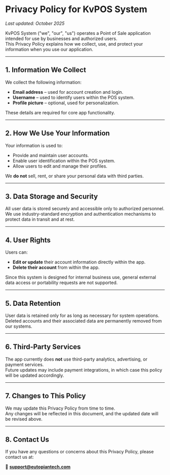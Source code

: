 # Privacy Policy for KvPOS System

_Last updated: October 2025_

KvPOS System ("we", "our", "us") operates a Point of Sale application intended for use by businesses and authorized users.  
This Privacy Policy explains how we collect, use, and protect your information when you use our application.

---

## 1. Information We Collect

We collect the following information:
- **Email address** – used for account creation and login.
- **Username** – used to identify users within the POS system.
- **Profile picture** – optional, used for personalization.

These details are required for core app functionality.

---

## 2. How We Use Your Information

Your information is used to:
- Provide and maintain user accounts.
- Enable user identification within the POS system.
- Allow users to edit and manage their profiles.

We **do not** sell, rent, or share your personal data with third parties.

---

## 3. Data Storage and Security

All user data is stored securely and accessible only to authorized personnel.  
We use industry-standard encryption and authentication mechanisms to protect data in transit and at rest.

---

## 4. User Rights

Users can:
- **Edit or update** their account information directly within the app.
- **Delete their account** from within the app.

Since this system is designed for internal business use, general external data access or portability requests are not supported.

---

## 5. Data Retention

User data is retained only for as long as necessary for system operations.  
Deleted accounts and their associated data are permanently removed from our systems.

---

## 6. Third-Party Services

The app currently does **not** use third-party analytics, advertising, or payment services.  
Future updates may include payment integrations, in which case this policy will be updated accordingly.

---

## 7. Changes to This Policy

We may update this Privacy Policy from time to time.  
Any changes will be reflected in this document, and the updated date will be revised above.

---

## 8. Contact Us

If you have any questions or concerns about this Privacy Policy, please contact us at:

📧 **support@eutopiantech.com**
